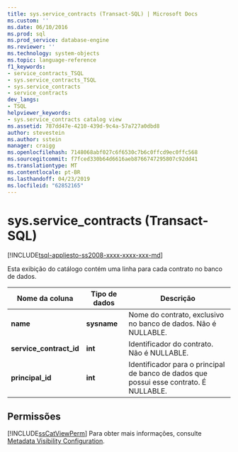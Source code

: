 ```yaml
---
title: sys.service_contracts (Transact-SQL) | Microsoft Docs
ms.custom: ''
ms.date: 06/10/2016
ms.prod: sql
ms.prod_service: database-engine
ms.reviewer: ''
ms.technology: system-objects
ms.topic: language-reference
f1_keywords:
- service_contracts_TSQL
- sys.service_contracts_TSQL
- sys.service_contracts
- service_contracts
dev_langs:
- TSQL
helpviewer_keywords:
- sys.service_contracts catalog view
ms.assetid: 787dd47e-4210-439d-9c4a-57a727a0dbd8
author: stevestein
ms.author: sstein
manager: craigg
ms.openlocfilehash: 7148068abf027c6f6530c7b6c0ffcd9ec0ffc568
ms.sourcegitcommit: f7fced330b64d6616aeb8766747295807c92dd41
ms.translationtype: MT
ms.contentlocale: pt-BR
ms.lasthandoff: 04/23/2019
ms.locfileid: "62852165"
---
```

# <a name="sysservicecontracts-transact-sql"></a>sys.service_contracts (Transact-SQL)
[!INCLUDE[tsql-appliesto-ss2008-xxxx-xxxx-xxx-md](../../includes/tsql-appliesto-ss2008-xxxx-xxxx-xxx-md.md)]

  Esta exibição do catálogo contém uma linha para cada contrato no banco de dados.  
  
|Nome da coluna|Tipo de dados|Descrição|  
|-----------------|---------------|-----------------|  
|**name**|**sysname**|Nome do contrato, exclusivo no banco de dados. Não é NULLABLE.|  
|**service_contract_id**|**int**|Identificador do contrato. Não é NULLABLE.|  
|**principal_id**|**int**|Identificador para o principal de banco de dados que possui esse contrato. É NULLABLE.|  
  
## <a name="permissions"></a>Permissões  
 [!INCLUDE[ssCatViewPerm](../../includes/sscatviewperm-md.md)] Para obter mais informações, consulte [Metadata Visibility Configuration](../../relational-databases/security/metadata-visibility-configuration.md).  
  
  
